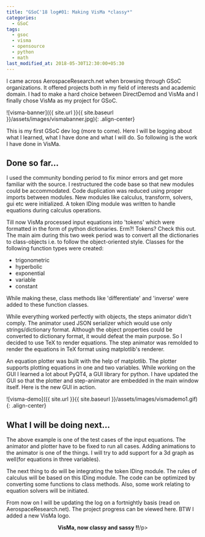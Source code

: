 ```yaml
---
title: "GSoC'18 log#01: Making VisMa *classy*"
categories:
  - GSoC
tags:
  - gsoc
  - visma
  - opensource
  - python
  - math
last_modified_at: 2018-05-30T12:30:00+05:30
---
```



I came across AerospaceResearch.net when browsing through GSoC organizations. It offered projects both in my field of interests and academic domain. I had to make a hard choice between DirectDemod and VisMa and I finally chose VisMa as my project for GSoC.

![visma-banner]({{ site.url }}{{ site.baseurl }}/assets/images/vismabanner.jpg){: .align-center}

This is my first GSoC dev log (more to come). Here I will be logging about what I learned, what I have done and what I will do. So following is the work I have done in VisMa.

## Done so far...

I used the community bonding period to fix minor errors and get more familiar with the source. I restructured the code base so that new modules could be accommodated. Code duplication was reduced using proper imports between modules. New modules like calculus, transform, solvers, gui etc were initialized. A token IDing module was written to handle equations during calculus operations.

Till now VisMa processed input equations into 'tokens' which were formatted in the form of python dictionaries. Erm?! Tokens? Check this out.
The main aim during this two week period was to convert all the dictionaries to class-objects i.e. to follow the object-oriented style. Classes for the following function types were created:
- trigonometric
- hyperbolic
- exponential
- variable
- constant

While making these, class methods like 'differentiate' and 'inverse' were added to these function classes.

While everything worked perfectly with objects, the steps animator didn't comply. The animator used JSON serializer which would use only strings/dictionary format. Although the object properties could be converted to dictionary format, it would defeat the main purpose. So I decided to use TeX to render equations. The step animator was remolded to render the equations in TeX format using matplotlib's renderer.

An equation plotter was built with the help of matplotlib. The plotter supports plotting equations in one and two variables. While working on the GUI I learned a lot about PyQT4, a GUI library for python. I have updated the GUI so that the plotter and step-animator are embedded in the main window itself. Here is the new GUI in action.

![visma-demo]({{ site.url }}{{ site.baseurl }}/assets/images/vismademo1.gif){: .align-center}

## What I will be doing next...

The above example is one of the test cases of the input equations. The animator and plotter have to be fixed to run all cases. Adding animations to the animator is one of the things. I will try to add support for a 3d graph as well(for equations in three variables).

The next thing to do will be integrating the token IDing module. The rules of calculus will be based on this IDing module. The code can be optimized by converting some functions to class methods. Also, some work relating to equation solvers will be initiated.

From now on I will be updating the log on a fortnightly basis (read on AerospaceResearch.net). The project progress can be viewed here. BTW I added a new VisMa logo.

<p align="center"><b>VisMa, now classy and sassy !!</b>/p>
